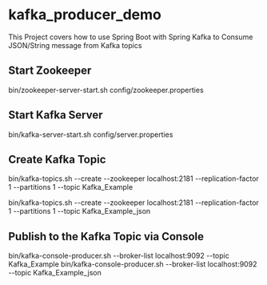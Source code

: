 # kafka_producer_demo
This Project covers how to use Spring Boot with Spring Kafka to Consume JSON/String message from Kafka topics

<h2>Start Zookeeper</h2>

bin/zookeeper-server-start.sh config/zookeeper.properties

<h2>Start Kafka Server</h2>

bin/kafka-server-start.sh config/server.properties

<h2>Create Kafka Topic</h2>

bin/kafka-topics.sh --create --zookeeper localhost:2181 --replication-factor 1 --partitions 1 --topic Kafka_Example

bin/kafka-topics.sh --create --zookeeper localhost:2181 --replication-factor 1 --partitions 1 --topic Kafka_Example_json


<h2>Publish to the Kafka Topic via Console</h2>

bin/kafka-console-producer.sh --broker-list localhost:9092 --topic Kafka_Example
bin/kafka-console-producer.sh --broker-list localhost:9092 --topic Kafka_Example_json
